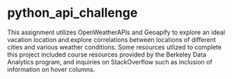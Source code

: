 # python_api_challenge
This assignment utilizes OpenWeatherAPIs and Geoapify to explore an ideal vacation location and explore correlations between locations of different cities and various weather conditions. Some resources utlized to complete this project included course resources provided by the Berkeley Data Analytics program, and inquiries on StackOverflow such as inclusion of information on hover columns.

